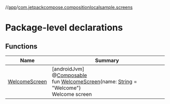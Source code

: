 //[app](../../index.md)/[com.jetpackcompose.compositionlocalsample.screens](index.md)

# Package-level declarations

## Functions

| Name | Summary |
|---|---|
| [WelcomeScreen](-welcome-screen.md) | [androidJvm]<br>@[Composable](https://developer.android.com/reference/kotlin/androidx/compose/runtime/Composable.html)<br>fun [WelcomeScreen](-welcome-screen.md)(name: [String](https://kotlinlang.org/api/latest/jvm/stdlib/kotlin/-string/index.html) = &quot;Welcome&quot;)<br>Welcome screen |
